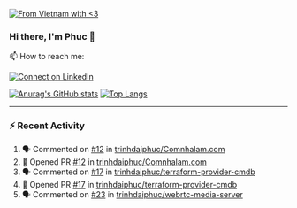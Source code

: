 [![From Vietnam with <3](https://raw.githubusercontent.com/webuild-community/badge/master/svg/love.svg)](https://webuild.community)

### Hi there, I'm Phuc 👋

📫 How to reach me:

[![Connect on LinkedIn](https://img.shields.io/badge/--linkedin?label=LinkedIn&logo=LinkedIn&style=social)](https://www.linkedin.com/in/trinh-dai-phuc/)


[![Anurag's GitHub stats](https://phuc-github-readme-stats.vercel.app/api?username=trinhdaiphuc&count_private=true&show_icons=true&theme=synthwave)](https://github.com/anuraghazra/github-readme-stats)
[![Top Langs](https://phuc-github-readme-stats.vercel.app/api/top-langs/?username=trinhdaiphuc&theme=synthwave&show_icons=true&layout=compact&langs_count=8&hide=html,css,scss,less,handlebars,ejs)](https://github.com/anuraghazra/github-readme-stats)


---

### :zap: Recent Activity

<!--START_SECTION:activity-->
1. 🗣 Commented on [#12](https://github.com/trinhdaiphuc/Comnhalam.com/pull/12#issuecomment-3069677640) in [trinhdaiphuc/Comnhalam.com](https://github.com/trinhdaiphuc/Comnhalam.com)
2. 💪 Opened PR [#12](https://github.com/trinhdaiphuc/Comnhalam.com/pull/12) in [trinhdaiphuc/Comnhalam.com](https://github.com/trinhdaiphuc/Comnhalam.com)
3. 🗣 Commented on [#17](https://github.com/trinhdaiphuc/terraform-provider-cmdb/pull/17#issuecomment-3067940085) in [trinhdaiphuc/terraform-provider-cmdb](https://github.com/trinhdaiphuc/terraform-provider-cmdb)
4. 💪 Opened PR [#17](https://github.com/trinhdaiphuc/terraform-provider-cmdb/pull/17) in [trinhdaiphuc/terraform-provider-cmdb](https://github.com/trinhdaiphuc/terraform-provider-cmdb)
5. 🗣 Commented on [#23](https://github.com/trinhdaiphuc/webrtc-media-server/pull/23#issuecomment-3067936723) in [trinhdaiphuc/webrtc-media-server](https://github.com/trinhdaiphuc/webrtc-media-server)
<!--END_SECTION:activity-->
